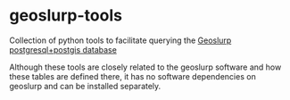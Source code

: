 # geoslurp-tools
Collection of python tools to facilitate querying the [Geoslurp postgresql+postgis database](https://github.com/strawpants/geoslurp)

Although these tools are closely related to the geoslurp software and how these tables are defined there, it has no software dependencies on geoslurp and can be installed separately.

